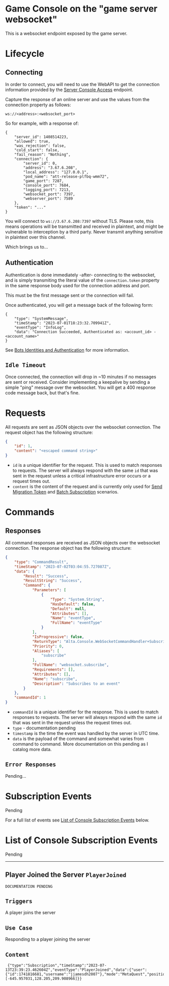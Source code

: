 **Game Console on the "game server websocket"**
================================================

This is a websocket endpoint exposed by the game server.

**Lifecycle**
=============

**Connecting**
--------------

In order to connect, you will need to use the WebAPI to get the connection information provided by the [Server Console Access]() endpoint.

Capture the response of an online server and use the values from the connection property as follows: 

`ws://<address>:<websocket_port>`

So for example, with a response of: 

```
{
    "server_id": 1408514223,
    "allowed": true,
    "was_rejection": false,
    "cold_start": false,
    "fail_reason": "Nothing",
    "connection": {
        "server_id": 0,
        "address": "3.67.6.208",
        "local_address": "127.0.0.1",
        "pod_name": "att-release-plfbq-wmm72",
        "game_port": 7287,
        "console_port": 7684,
        "logging_port": 7213,
        "websocket_port": 7397,
        "webserver_port": 7589
    },
    "token": "..."
}
```

You will connect to `ws://3.67.6.208:7397` without TLS.  Please note, this means operations will be transmitted and received in plaintext, and might be vulnerable to interception by a third party.  Never transmit anything sensitive in plaintext over this channel.

Which brings us to...

**Authentication**
------------------

Authentication is done immediately -after- connecting to the websocket, and is simply transmiting the literal value of the `connection.token` property in the same response body used for the connection address and port.

This must be the first message sent or the connection will fail.

Once authenticated, you will get a message back of the following form:

```
{
    "type": "SystemMessage",
    "timeStamp": "2023-07-01T18:23:32.709941Z",
    "eventType": "InfoLog",
    "data": "Connection Succeeded, Authenticated as: <account_id> - <account_name>"
}
```

See [Bots Identities and Authentication](../Identity/Bots.md) for more information.

`Idle Timeout`
--------------

Once connected, the connection will drop in ~10 minutes if no messages are sent or received. Consider implementing a keepalive by sending a simple "ping" message over the websocket.  You will get a 400 response code message back, but that's fine.

**Requests**
============

All requests are sent as JSON objects over the websocket connection.  The request object has the following structure:

```json
{
    "id": 1,
    "content": "<escaped command string>"
}
```

* `id` is a unique identifier for the request.  This is used to match responses to requests.  The server will always respond with the same `id` that was sent in the request unless a critical infrastructure error occurs or a request times out.
* `content` is the content of the request and is currently only used for [Send Migration Token](#send-migration-token) and [Batch Subscription](#batch-subscription) scenarios.

**Commands**
=============

**Responses**
-------------

All command responses are received as JSON objects over the websocket connection.  The response object has the following structure:

```json
{
    "type": "CommandResult",
    "timeStamp": "2023-07-02T03:04:55.727087Z",
    "data": {
        "Result": "Success",
        "ResultString": "Success",
        "Command": {
            "Parameters": [
                {
                    "Type": "System.String",
                    "HasDefault": false,
                    "Default": null,
                    "Attributes": [],
                    "Name": "eventType",
                    "FullName": "eventType"
                }
            ],
            "IsProgressive": false,
            "ReturnType": "Alta.Console.WebSocketCommandHandler+SubscriptionResult",
            "Priority": 0,
            "Aliases": [
                "subscribe"
            ],
            "FullName": "websocket.subscribe",
            "Requirements": [],
            "Attributes": [],
            "Name": "subscribe",
            "Description": "Subscribes to an event"
        }
    },
    "commandId": 1
}
```

* `commandId` is a unique identifier for the response.  This is used to match responses to requests.  The server will always respond with the same `id` that was sent in the request unless the request times out.
* `type` - documentation pending
* `timestamp` is the time the event was handled by the server in UTC time.
* `data` is the payload of the command and somewhat varies from command to command.  More documentation on this pending as I catalog more data.

`Error Responses`
-----------------

Pending...

**Subscription Events**
=======================
Pending

For a full list of events see [List of Console Subscription Events](#list-of-console-subscription-events) below.

**List of Console Subscription Events**
=======================================
Pending

__________________________________________________
Player Joined the Server `PlayerJoined`
--------------------------------------------------

`DOCUMENTATION PENDING`

`Triggers`
--------
A player joins the server

`Use Case`
--------
Responding to a player joining the server

`Content`
-------

```
 {"type":"Subscription","timeStamp":"2023-07-13T23:39:23.462604Z","eventType":"PlayerJoined","data":{"user":{"id":1741816681,"username":"jjamesdh2007"},"mode":"MetaQuest","position":[-645.957031,128.205,209.908966]}}
```